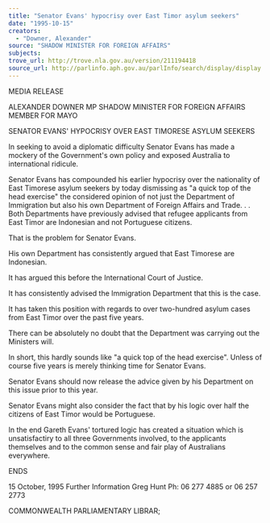 ```yaml
---
title: "Senator Evans' hypocrisy over East Timor asylum seekers"
date: "1995-10-15"
creators:
  - "Downer, Alexander"
source: "SHADOW MINISTER FOR FOREIGN AFFAIRS"
subjects:
trove_url: http://trove.nla.gov.au/version/211194418
source_url: http://parlinfo.aph.gov.au/parlInfo/search/display/display.w3p;query=Id%3A%22media/pressrel/2985504%22
---
```


  MEDIA RELEASE 

  ALEXANDER DOWNER MP  SHADOW MINISTER FOR FOREIGN AFFAIRS  MEMBER FOR MAYO 

  SENATOR EVANS' HYPOCRISY OVER EAST TIMORESE ASYLUM SEEKERS 

  In seeking to avoid a diplomatic difficulty Senator Evans has made a mockery of the Government's own policy  and exposed Australia to international ridicule. 

  Senator Evans has compounded his earlier hypocrisy over the nationality of East Timorese asylum seekers by  today dismissing as "a quick top of the head exercise" the considered opinion of not just the Department of  Immigration but also his own Department of Foreign Affairs and Trade. . .  Both Departments have previously advised that refugee applicants from East Timor are Indonesian and not  Portuguese citizens. 

  That is the problem for Senator Evans. 

  His own Department has consistently argued that East Timorese are Indonesian. 

  It has argued this before the International Court of Justice. 

  It has consistently advised the Immigration Department that this is the case. 

  It has taken this position with regards to over two-hundred asylum cases from East Timor over the past five  years. 

  There can be absolutely no doubt that the Department was carrying out the Ministers will. 

  In short, this hardly sounds like "a quick top of the head exercise". Unless of course five years is merely thinking  time for Senator Evans. 

  Senator Evans should now release the advice given by his Department on this issue prior to this year. 

  Senator Evans might also consider the fact that by his logic over half the citizens of East Timor would be  Portuguese. 

  In the end Gareth Evans' tortured logic has created a situation which is unsatisfactiry to all three Governments  involved, to the applicants themselves and to the common sense and fair play of Australians everywhere. 

  ENDS 

  15 October, 1995  Further Information Greg Hunt Ph: 06 277 4885 or 06 257 2773 

  COMMONWEALTH  PARLIAMENTARY LIBRAR; 

